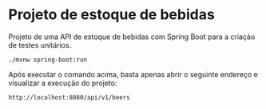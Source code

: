 # Projeto de estoque de bebidas

Projeto de uma API de estoque de bebidas com Spring Boot para a criação de testes unitários.

```shell script
./mvnw spring-boot:run 
```

Após executar o comando acima, basta apenas abrir o seguinte endereço e visualizar a execução do projeto:

```
http://localhost:8080/api/v1/beers
```


